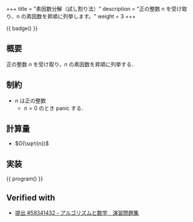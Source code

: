 +++
title = "素因数分解（試し割り法）"
description = "正の整数 n を受け取り、n の素因数を昇順に列挙します。"
weight = 3
+++

{{ badge() }}

## 概要
正の整数 $n$ を受け取り，$n$ の素因数を昇順に列挙する．

## 制約
- $n$ は正の整数
    - $n = 0$ のとき panic する．

## 計算量
- $O(\sqrt{n})$

## 実装
{{ program() }}

## Verified with
- [提出 #59341432 - アルゴリズムと数学　演習問題集](https://atcoder.jp/contests/math-and-algorithm/submissions/59341432)
